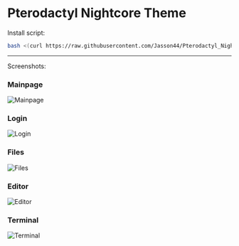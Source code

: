 # Pterodactyl Nightcore Theme

Install script:
```sh
bash <(curl https://raw.githubusercontent.com/Jasson44/Pterodactyl_Nightcore_Theme/main/install.sh)
```

---
Screenshots:
### Mainpage
![Mainpage](https://raw.githubusercontent.com/NoPro200/Pterodactyl_Nightcore_Theme/main/images/Serverliste.png "Mainpage")
### Login
![Login](https://raw.githubusercontent.com/NoPro200/Pterodactyl_Nightcore_Theme/main/images/Login.png "Login")
### Files
![Files](https://raw.githubusercontent.com/NoPro200/Pterodactyl_Nightcore_Theme/main/images/Files.png "Files")
### Editor
![Editor](https://raw.githubusercontent.com/NoPro200/Pterodactyl_Nightcore_Theme/main/images/Editor.png "Editor")
### Terminal
![Terminal](https://raw.githubusercontent.com/NoPro200/Pterodactyl_Nightcore_Theme/main/images/Terminal.png "Terminal")

